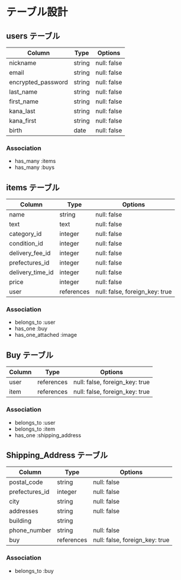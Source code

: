 # テーブル設計

## users テーブル

| Column               | Type    | Options     |
| -------------------- | ------- | ----------- |
| nickname             | string  | null: false |
| email                | string  | null: false |
| encrypted_password   | string  | null: false |
| last_name            | string  | null: false |
| first_name           | string  | null: false |
| kana_last            | string  | null: false |
| kana_first           | string  | null: false |
| birth                | date    | null: false |

### Association

- has_many :items
- has_many :buys

## items テーブル

| Column             | Type        | Options                        |
| ------------------ | ----------- | ------------------------------ |
| name               | string      | null: false                    |
| text               | text        | null: false                    |
| category_id        | integer     | null: false                    |
| condition_id       | integer     | null: false                    |
| delivery_fee_id    | integer     | null: false                    |
| prefectures_id     | integer     | null: false                    |
| delivery_time_id   | integer     | null: false                    |
| price              | integer     | null: false                    |
| user               | references  | null: false, foreign_key: true |


### Association
- belongs_to :user
- has_one :buy
- has_one_attached :image

## Buy テーブル

| Column          | Type       | Options                        |
| --------------- | ---------- | ------------------------------ |
| user            | references | null: false, foreign_key: true |
| item            | references | null: false, foreign_key: true |

### Association

- belongs_to :user
- belongs_to :item
- has_one :shipping_address

## Shipping_Address テーブル

| Column         | Type       | Options                        |
| -------------- | ---------- | ------------------------------ |
| postal_code    | string     | null: false                    |
| prefectures_id | integer    | null: false                    |
| city           | string     | null: false                    |
| addresses      | string     | null: false                    |
| building       | string     |                                |
| phone_number   | string     | null: false                    |
| buy            | references | null: false, foreign_key: true |

### Association

- belongs_to :buy